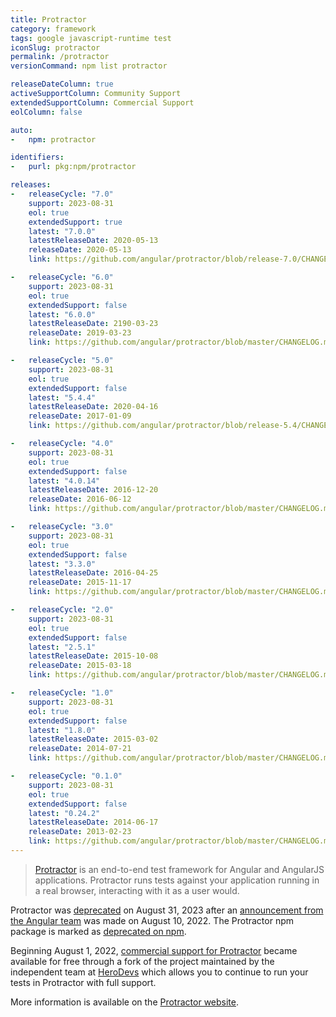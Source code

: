 ```yaml
---
title: Protractor
category: framework
tags: google javascript-runtime test
iconSlug: protractor
permalink: /protractor
versionCommand: npm list protractor

releaseDateColumn: true
activeSupportColumn: Community Support
extendedSupportColumn: Commercial Support
eolColumn: false

auto:
-   npm: protractor

identifiers:
-   purl: pkg:npm/protractor

releases:
-   releaseCycle: "7.0"
    support: 2023-08-31
    eol: true
    extendedSupport: true
    latest: "7.0.0"
    latestReleaseDate: 2020-05-13
    releaseDate: 2020-05-13
    link: https://github.com/angular/protractor/blob/release-7.0/CHANGELOG.md#700

-   releaseCycle: "6.0"
    support: 2023-08-31
    eol: true
    extendedSupport: false
    latest: "6.0.0"
    latestReleaseDate: 2190-03-23
    releaseDate: 2019-03-23
    link: https://github.com/angular/protractor/blob/master/CHANGELOG.md#600

-   releaseCycle: "5.0"
    support: 2023-08-31
    eol: true
    extendedSupport: false
    latest: "5.4.4"
    latestReleaseDate: 2020-04-16
    releaseDate: 2017-01-09
    link: https://github.com/angular/protractor/blob/release-5.4/CHANGELOG.md#544

-   releaseCycle: "4.0"
    support: 2023-08-31
    eol: true
    extendedSupport: false
    latest: "4.0.14"
    latestReleaseDate: 2016-12-20
    releaseDate: 2016-06-12
    link: https://github.com/angular/protractor/blob/master/CHANGELOG.md#4014

-   releaseCycle: "3.0"
    support: 2023-08-31
    eol: true
    extendedSupport: false
    latest: "3.3.0"
    latestReleaseDate: 2016-04-25
    releaseDate: 2015-11-17
    link: https://github.com/angular/protractor/blob/master/CHANGELOG.md#330

-   releaseCycle: "2.0"
    support: 2023-08-31
    eol: true
    extendedSupport: false
    latest: "2.5.1"
    latestReleaseDate: 2015-10-08
    releaseDate: 2015-03-18
    link: https://github.com/angular/protractor/blob/master/CHANGELOG.md#251

-   releaseCycle: "1.0"
    support: 2023-08-31
    eol: true
    extendedSupport: false
    latest: "1.8.0"
    latestReleaseDate: 2015-03-02
    releaseDate: 2014-07-21
    link: https://github.com/angular/protractor/blob/master/CHANGELOG.md#180

-   releaseCycle: "0.1.0"
    support: 2023-08-31
    eol: true
    extendedSupport: false
    latest: "0.24.2"
    latestReleaseDate: 2014-06-17
    releaseDate: 2013-02-23
    link: https://github.com/angular/protractor/blob/master/CHANGELOG.md#0242
---
```


> [Protractor](https://www.protractortest.org/#/) is an end-to-end test framework for Angular and AngularJS
> applications. Protractor runs tests against your application running in a real browser, interacting with it
> as a user would.

Protractor was [deprecated](https://www.protractortest.org/#/project-status) on August 31, 2023 after an
[announcement from the Angular team](https://blog.angular.io/the-state-of-end-to-end-testing-with-angular-d175f751cb9c)
was made on August 10, 2022. The Protractor npm package is marked as [deprecated on npm](https://www.npmjs.com/package/protractor).

Beginning August 1, 2022, [commercial support for Protractor](https://www.herodevs.com/support/nes-protractor)
became available for free through a fork of the project maintained by the independent team at
[HeroDevs](https://www.herodevs.com/) which allows you to continue to run your tests in Protractor with full support.

More information is available on the [Protractor website](https://www.protractortest.org/#/).
